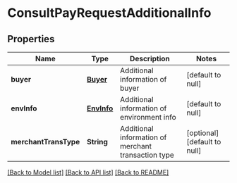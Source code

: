 # ConsultPayRequestAdditionalInfo
## Properties

| Name | Type | Description | Notes |
|------------ | ------------- | ------------- | -------------|
| **buyer** | [**Buyer**](Buyer.md) | Additional information of buyer | [default to null] |
| **envInfo** | [**EnvInfo**](EnvInfo.md) | Additional information of environment info | [default to null] |
| **merchantTransType** | **String** | Additional information of merchant transaction type | [optional] [default to null] |

[[Back to Model list]](../README.md#documentation-for-models) [[Back to API list]](../README.md#documentation-for-api-endpoints) [[Back to README]](../README.md)

